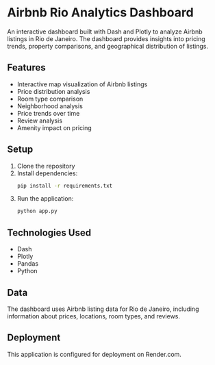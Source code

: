# Airbnb Rio Analytics Dashboard

An interactive dashboard built with Dash and Plotly to analyze Airbnb listings in Rio de Janeiro. The dashboard provides insights into pricing trends, property comparisons, and geographical distribution of listings.

## Features

- Interactive map visualization of Airbnb listings
- Price distribution analysis
- Room type comparison
- Neighborhood analysis
- Price trends over time
- Review analysis
- Amenity impact on pricing

## Setup

1. Clone the repository
2. Install dependencies:
   ```bash
   pip install -r requirements.txt
   ```
3. Run the application:
   ```bash
   python app.py
   ```

## Technologies Used

- Dash
- Plotly
- Pandas
- Python

## Data

The dashboard uses Airbnb listing data for Rio de Janeiro, including information about prices, locations, room types, and reviews.

## Deployment

This application is configured for deployment on Render.com. 
